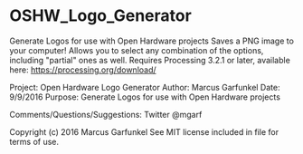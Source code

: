 # OSHW_Logo_Generator
Generate Logos for use with Open Hardware projects
Saves a PNG image to your computer!
Allows you to select any combination of the options, including "partial" ones as well.
Requires Processing 3.2.1 or later, available here: https://processing.org/download/

Project: Open Hardware Logo Generator
Author: Marcus Garfunkel
Date: 9/9/2016
Purpose: Generate Logos for use with Open Hardware projects

Comments/Questions/Suggestions: Twitter @mgarf

Copyright (c) 2016 Marcus Garfunkel
See MIT license included in file for terms of use. 

